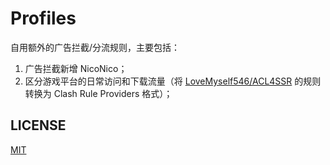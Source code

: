 # Profiles

自用额外的广告拦截/分流规则，主要包括：
1. 广告拦截新增 NicoNico；
2. 区分游戏平台的日常访问和下载流量（将 [LoveMyself546/ACL4SSR](https://github.com/LoveMyself546/ACL4SSR/blob/master/Clash/config/ACL4SSR_Online_Full.ini) 的规则转换为 Clash Rule Providers 格式）；

## LICENSE

[MIT](LICENSE)
